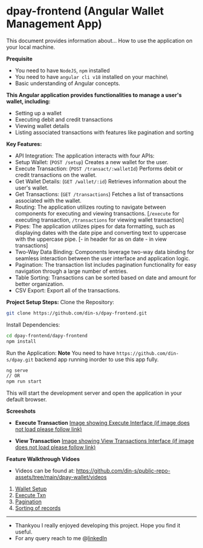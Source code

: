 # dpay-frontend (Angular Wallet Management App)


This document provides information about... How to use the application on your local machine.

**Prequisite**
- You need to have `NodeJS`, `npm` installed
- You need to have `angular cli v18` installed on your machine\
- Basic understanding of Angular concepts.


**This Angular application provides functionalities to manage a user's wallet, including:**

- Setting up a wallet
- Executing debit and credit transactions
- Viewing wallet details
- Listing associated transactions with features like pagination and sorting

**Key Features:**
- API Integration: The application interacts with four APIs:
- Setup Wallet: (`POST /setup`) Creates a new wallet for the user.
- Execute Transaction: (`POST /transact/:walletId`) Performs debit or credit transactions on the wallet.
- Get Wallet Details: (`GET /wallet/:id`) Retrieves information about the user's wallet.
- Get Transactions: (`GET /transactions`) Fetches a list of transactions associated with the wallet.
- Routing: The application utilizes routing to navigate between components for executing and viewing transactions. [`/execute` for executing transaction, `/transactions` for viewing wallet transaction]
- Pipes: The application utilizes pipes for data formatting, such as displaying dates with the date pipe and converting text to uppercase with the uppercase pipe. [- in header for as on date - in view transactions]
- Two-Way Data Binding: Components leverage two-way data binding for seamless interaction between the user interface and application logic.
- Pagination: The transaction list includes pagination functionality for easy navigation through a large number of entries.
- Table Sorting: Transactions can be sorted based on date and amount for better organization.
- CSV Export: Export all of the transactions.

**Project Setup Steps:**
Clone the Repository:

```Bash
git clone https://github.com/din-s/dpay-frontend.git
```
Install Dependencies:

```Bash
cd dpay-frontend/dapy-frontend
npm install
```

Run the Application:
**Note** You need to have `https://github.com/din-s/dpay.git` backend app running inorder to use this app fully.
```Bash
ng serve 
// OR
npm run start
```

This will start the development server and open the application in your default browser.

**Screeshots**
- **Execute Transaction**
[Image showing Execute Interface (if image does not load please follow link)](https://github.com/din-s/public-repo-assets/blob/main/dpay-wallet/execute%20transactions.png)

- **View Transaction**
[Image showing View Transactions Interface (if image does not load please follow link)](https://github.com/din-s/public-repo-assets/blob/fd4c51b8379ce016def3638d0001f6bc0d34af0e/dpay-wallet/execute%20transactions.png)

**Feature Walkthrough Vidoes**
- Videos can be found at: https://github.com/din-s/public-repo-assets/tree/main/dpay-wallet/videos
1. [Wallet Setup](https://github.com/din-s/public-repo-assets/blob/main/dpay-wallet/videos/wallet%20setup.mov)
2. [Execute Txn](https://github.com/din-s/public-repo-assets/blob/main/dpay-wallet/videos/execute%20txn.mov)
3. [Pagination](https://github.com/din-s/public-repo-assets/blob/main/dpay-wallet/videos/pagination.mov)
4. [Sorting of records](https://github.com/din-s/public-repo-assets/blob/main/dpay-wallet/videos/view%20tranaction%20sorting.mov)

--- 
- Thankyou I really enjoyed developing this project. Hope you find it useful.
- For any query reach to me @[linkedIn](https://linkedin.com/in/din-s-sharma)
